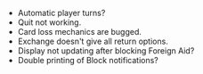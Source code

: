 - Automatic player turns?
- Quit not working.
- Card loss mechanics are bugged.
- Exchange doesn't give all return options.
- Display not updating after blocking Foreign Aid?
- Double printing of Block notifications?
